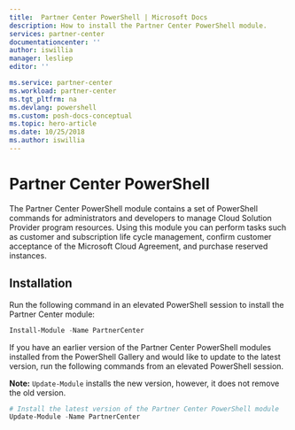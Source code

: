 ```yaml
---
title:  Partner Center PowerShell | Microsoft Docs
description: How to install the Partner Center PowerShell module.
services: partner-center
documentationcenter: ''
author: iswillia
manager: lesliep
editor: ''

ms.service: partner-center
ms.workload: partner-center
ms.tgt_pltfrm: na
ms.devlang: powershell
ms.custom: posh-docs-conceptual
ms.topic: hero-article
ms.date: 10/25/2018
ms.author: iswillia
---
```


# Partner Center PowerShell

The Partner Center PowerShell module contains a set of PowerShell commands for administrators and developers to manage Cloud Solution Provider program resources. Using this module you can perform tasks such as customer and subscription life cycle management, confirm customer acceptance of the Microsoft Cloud Agreement, and purchase reserved instances.

## Installation

Run the following command in an elevated PowerShell session to install the Partner Center module:

```powershell
Install-Module -Name PartnerCenter
```

If you have an earlier version of the Partner Center PowerShell modules installed from the PowerShell Gallery and would like to update to the latest version, run the following commands from an elevated PowerShell session.

**Note:** `Update-Module` installs the new version, however, it does not remove the old version.

```powershell
# Install the latest version of the Partner Center PowerShell module
Update-Module -Name PartnerCenter
```